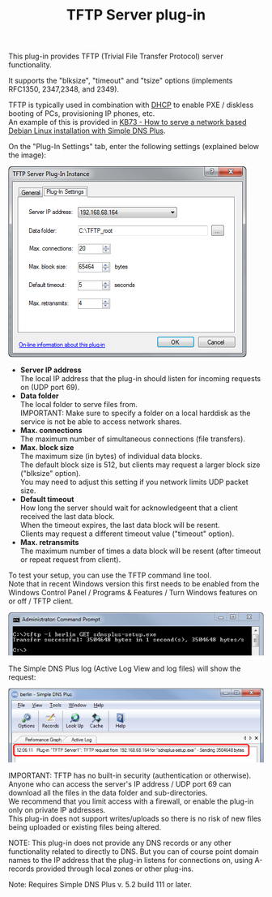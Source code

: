 ﻿---
title: TFTP Server plug-in
category: 8
frontpage: false
comments: true
refs: 110,73
created-utc: 2019-01-01
modified-utc: 2020-01-08
---
<p>This plug-in provides TFTP (Trivial File Transfer Protocol) server functionality.</p>

<p>It supports the &quot;blksize&quot;, &quot;timeout&quot; and &quot;tsize&quot; options (implements RFC1350, 2347,2348, and 2349).</p>

<p>TFTP is typically used in combination with <a href="https://simpledns.plus/kb/169">DHCP</a> to enable PXE / diskless booting of PCs, provisioning IP phones, etc.<br />
An example of this is provided in <a href="https://simpledns.plus/kb/73">KB73 - How to serve a network based Debian Linux installation with Simple DNS Plus</a>.</p>

<p>On the &quot;Plug-In Settings&quot; tab, enter the following settings (explained below the image):</p>

<p><img src="img/189/1.png" /></p>

<ul>
	<li><strong>Server IP address</strong><br />
	The local IP address that the plug-in should listen for incoming requests on (UDP port 69).</li>
	<li><strong>Data folder </strong><br />
	The local folder to serve files from.<br />
	IMPORTANT: Make sure to specify a folder on a local harddisk as the service is not be able to access network shares.</li>
	<li><strong>Max. connections </strong><br />
	The maximum number of simultaneous connections (file transfers).</li>
	<li><strong>Max. block size</strong><br />
	The maximum size (in bytes) of individual data blocks.<br />
	The default block size is 512, but clients may request a larger block size (&quot;blksize&quot; option).<br />
	You may need to adjust this setting if you network limits UDP packet size.</li>
	<li><strong>Default timeout</strong><br />
	How long the server should wait for acknowledgeent that a client received the last data block.<br />
	When the timeout expires, the last data block will be resent.<br />
	Clients may request a different timeout value (&quot;timeout&quot; option). </li>
	<li><strong>Max. retransmits </strong><br />
	The maximum number of times a data block will be resent (after timeout or repeat request from client).</li>
</ul>

<p>To test your setup, you can use the TFTP command line tool.<br />
Note that in recent Windows version this first needs to be enabled from the Windows Control Panel / Programs &amp; Features / Turn Windows features on or off / TFTP client.</p>

<p><img src="img/189/2.png" /></p>

<p>The Simple DNS Plus log (Active Log View and log files) will show the request:</p>

<p><img src="img/189/3.png"  /></p>

<p>IMPORTANT: TFTP has no built-in security (authentication or otherwise). Anyone who can access the server's IP address / UDP port 69 can download all the files in the data folder and sub-directories.<br />
We recommend that you limit access with a firewall, or enable the plug-in only on private IP addresses.<br />
This plug-in does not support writes/uploads so there is no risk of new files being uploaded or existing files being altered.</p>

<p>NOTE: This plug-in does not provide any DNS records or any other functionality related to directly to DNS. But you can of course point domain names to the IP address that the plug-in listens for connections on, using A-records provided through local zones or other plug-ins.</p>

<p>Note: Requires Simple DNS Plus v. 5.2 build 111 or later.</p>